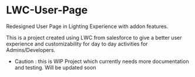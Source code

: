 # LWC-User-Page

Redesigned User Page in Lighting Experience with addon features.

This is a project created using LWC from salesforce to give a better user experience and customizability for day to day activities for Admins/Developers.


* Caution : this is WIP Project which currently needs more documentation and testing. Will be updated soon
